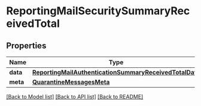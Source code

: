 # ReportingMailSecuritySummaryReceivedTotal

## Properties
Name | Type | Description | Notes
------------ | ------------- | ------------- | -------------
**data** | [**ReportingMailAuthenticationSummaryReceivedTotalData**](ReportingMailAuthenticationSummaryReceivedTotalData.md) |  | [optional] 
**meta** | [**QuarantineMessagesMeta**](QuarantineMessagesMeta.md) |  | [optional] 

[[Back to Model list]](../README.md#documentation-for-models) [[Back to API list]](../README.md#documentation-for-api-endpoints) [[Back to README]](../README.md)

